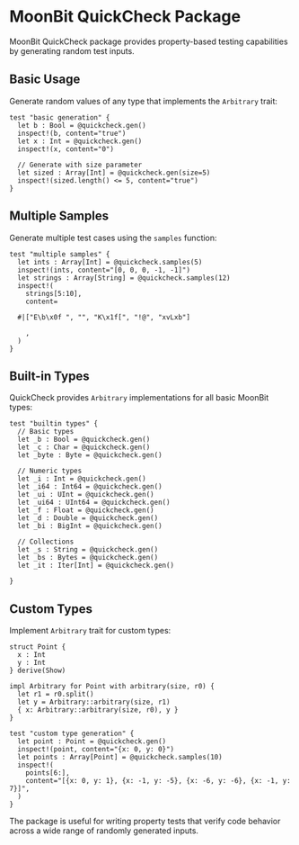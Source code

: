 # MoonBit QuickCheck Package

MoonBit QuickCheck package provides property-based testing capabilities by generating random test inputs.

## Basic Usage

Generate random values of any type that implements the `Arbitrary` trait:

```moonbit
test "basic generation" {
  let b : Bool = @quickcheck.gen()
  inspect!(b, content="true")
  let x : Int = @quickcheck.gen()
  inspect!(x, content="0")

  // Generate with size parameter
  let sized : Array[Int] = @quickcheck.gen(size=5)
  inspect!(sized.length() <= 5, content="true")
}
```

## Multiple Samples

Generate multiple test cases using the `samples` function:

```moonbit
test "multiple samples" {
  let ints : Array[Int] = @quickcheck.samples(5)
  inspect!(ints, content="[0, 0, 0, -1, -1]")
  let strings : Array[String] = @quickcheck.samples(12)
  inspect!(
    strings[5:10],
    content=
      
  #|["E\b\x0f ", "", "K\x1f[", "!@", "xvLxb"]

    ,
  )
}
```

## Built-in Types

QuickCheck provides `Arbitrary` implementations for all basic MoonBit types:

```moonbit
test "builtin types" {
  // Basic types
  let _b : Bool = @quickcheck.gen()
  let _c : Char = @quickcheck.gen()
  let _byte : Byte = @quickcheck.gen()

  // Numeric types
  let _i : Int = @quickcheck.gen()
  let _i64 : Int64 = @quickcheck.gen()
  let _ui : UInt = @quickcheck.gen()
  let _ui64 : UInt64 = @quickcheck.gen()
  let _f : Float = @quickcheck.gen()
  let _d : Double = @quickcheck.gen()
  let _bi : BigInt = @quickcheck.gen()

  // Collections
  let _s : String = @quickcheck.gen()
  let _bs : Bytes = @quickcheck.gen()
  let _it : Iter[Int] = @quickcheck.gen()

}
```

## Custom Types

Implement `Arbitrary` trait for custom types:

```moonbit
struct Point {
  x : Int
  y : Int
} derive(Show)

impl Arbitrary for Point with arbitrary(size, r0) {
  let r1 = r0.split()
  let y = Arbitrary::arbitrary(size, r1)
  { x: Arbitrary::arbitrary(size, r0), y }
}

test "custom type generation" {
  let point : Point = @quickcheck.gen()
  inspect!(point, content="{x: 0, y: 0}")
  let points : Array[Point] = @quickcheck.samples(10)
  inspect!(
    points[6:],
    content="[{x: 0, y: 1}, {x: -1, y: -5}, {x: -6, y: -6}, {x: -1, y: 7}]",
  )
}
```

The package is useful for writing property tests that verify code behavior across a wide range of randomly generated inputs.
